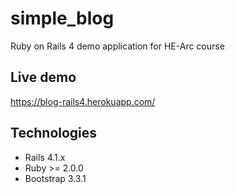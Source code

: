 # simple_blog

Ruby on Rails 4 demo application for HE-Arc course

## Live demo

https://blog-rails4.herokuapp.com/

## Technologies

* Rails 4.1.x
* Ruby >= 2.0.0
* Bootstrap 3.3.1

